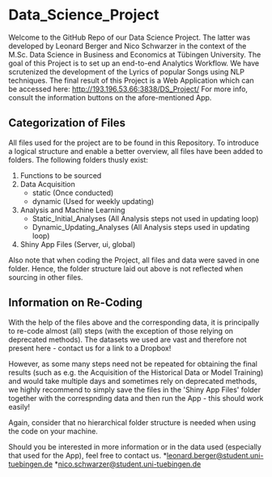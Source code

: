 # Data_Science_Project

Welcome to the GitHub Repo of our Data Science Project. 
The latter was developed by Leonard Berger and Nico Schwarzer in the context of the M.Sc. Data Science in Business and Economics at Tübingen University. The goal of this Project is to set up an end-to-end Analytics Workflow. We have scrutenized the development of the Lyrics of popular Songs using NLP techniques. The final result of this Project is a Web Application which can be accessed here: http://193.196.53.66:3838/DS_Project/
For more info, consult the information buttons on the afore-mentioned App.


## Categorization of Files

All files used for the project are to be found in this Repository. To introduce a logical structure and enable a better overview, all files have been added to folders. The following folders thusly exist:

1. Functions to be sourced 
2. Data Acquisition
   * static (Once conducted)
   * dynamic (Used for weekly updating)
3. Analysis and Machine Learning
   * Static_Initial_Analyses (All Analysis steps not used in updating loop)
   * Dynamic_Updating_Analyses (All Analysis steps used in updating loop)
4. Shiny App Files (Server, ui, global)

Also note that when coding the Project, all files and data were saved in one folder. Hence, the folder structure laid out above is not reflected when sourcing in other files.

## Information on Re-Coding

With the help of the files above and the corresponding data, it is principally to re-code almost (all) steps (with the exception of those relying on deprecated methods). The datasets we used are vast and therefore not present here - contact us for a link to a Dropbox!

However, as some many steps need not be repeated for obtaining the final results (such as e.g. the Acquisition of the Historical Data or Model Training) and would take multiple days and sometimes rely on deprecated methods, we highly recommend to simply save the files in the 'Shiny App Files' folder together with the correspnding data and then run the App - this should work easily!

Again, consider that no hierarchical folder structure is needed when using the code on your machine. 

Should you be interested in more information or in the data used (especially that used for the App), feel free to contact us.
*leonard.berger@student.uni-tuebingen.de 
*nico.schwarzer@student.uni-tuebingen.de 




